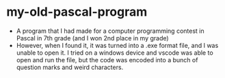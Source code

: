 # my-old-pascal-program
- A program that I had made for a computer programming contest in Pascal in 7th grade (and I won 2nd place in my grade)
- However, when I found it, it was turned into a .exe format file, and I was unable to open it. I tried on a windows device and vscode was able to open and run the file, but the code was encoded into a bunch of question marks and weird characters.
